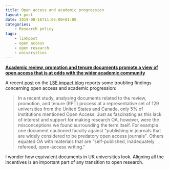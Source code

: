 ```yaml
---
title: Open access and academic progression
layout: post
date: 2019-08-16T11:05:00+01:00
categories:
    - Research policy
tags:
    - linkpost
    - open access
    - open research
    - universities
---
```


[**Academic review, promotion and tenure documents promote a view of open access that is at odds with the wider academic community**](https://blogs.lse.ac.uk/impactofsocialsciences/2019/07/17/academic-review-promotion-and-tenure-documents-promote-a-view-of-open-access-that-is-at-odds-with-the-wider-academic-community/)

A recent [post](https://blogs.lse.ac.uk/impactofsocialsciences/2019/07/17/academic-review-promotion-and-tenure-documents-promote-a-view-of-open-access-that-is-at-odds-with-the-wider-academic-community/) on the [LSE impact blog](https://blogs.lse.ac.uk/impactofsocialsciences/) reports some troubling findings concerning open access and academic progression:

>In a recent study, analysing documents related to the review, promotion, and tenure (RPT) process at a representative set of 129 universities from the United States and Canada, only 5% of institutions mentioned Open Access. Just as fascinating as this lack of interest and support for making research OA, however, were the misconceptions we found surrounding the term itself. For example one document cautioned faculty against "publishing in journals that are widely considered to be predatory open access journals". Others equated OA with materials that are "self-published, inadequately refereed, open-access writing."

I wonder how equivalent documents in UK universities look. Aligning all the incentives is an important part of any transition to open research.